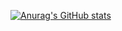 [![Anurag's GitHub stats](https://github-readme-stats.vercel.app/api?username=Anixton)](https://github.com/Anixton/github-readme-stats)

<!---
Anixton/Anixton is a ✨ special ✨ repository because its `README.md` (this file) appears on your GitHub profile.
You can click the Preview link to take a look at your changes.
--->
